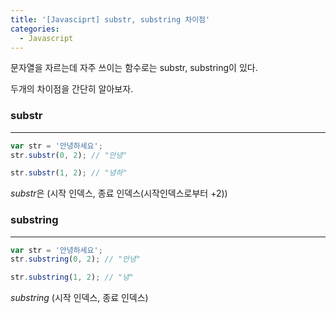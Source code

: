 ```yaml
---
title: '[Javasciprt] substr, substring 차이점'
categories:
  - Javascript
---
```


문자열을 자르는데 자주 쓰이는 함수로는 substr, substring이 있다.

두개의 차이점을 간단히 알아보자.

### substr

---

```javascript
var str = '안녕하세요';
str.substr(0, 2); // "안녕"

str.substr(1, 2); // "녕하"
```

*substr*은 (시작 인덱스, 종료 인덱스(시작인덱스로부터 +2))

### substring

---

```javascript
var str = '안녕하세요';
str.substring(0, 2); // "안녕"

str.substring(1, 2); // "녕"
```

_substring_ (시작 인덱스, 종료 인덱스)
